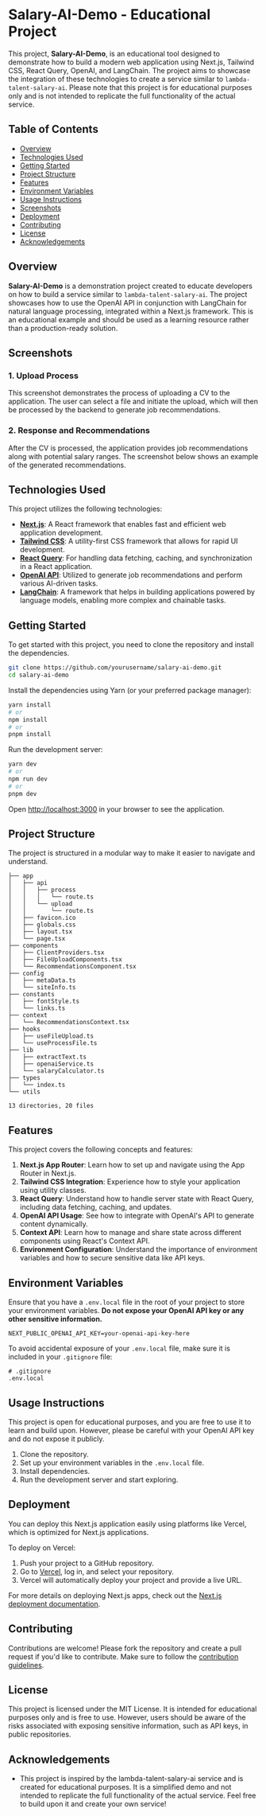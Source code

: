 # Salary-AI-Demo - Educational Project

This project, **Salary-AI-Demo**, is an educational tool designed to demonstrate how to build a modern web application using Next.js, Tailwind CSS, React Query, OpenAI, and LangChain. The project aims to showcase the integration of these technologies to create a service similar to `lambda-talent-salary-ai`. Please note that this project is for educational purposes only and is not intended to replicate the full functionality of the actual service.

## Table of Contents

- [Overview](#overview)
- [Technologies Used](#technologies-used)
- [Getting Started](#getting-started)
- [Project Structure](#project-structure)
- [Features](#features)
- [Environment Variables](#environment-variables)
- [Usage Instructions](#usage-instructions)
- [Screenshots](#screenshots)
- [Deployment](#deployment)
- [Contributing](#contributing)
- [License](#license)
- [Acknowledgements](#acknowledgements)

## Overview

**Salary-AI-Demo** is a demonstration project created to educate developers on how to build a service similar to `lambda-talent-salary-ai`. The project showcases how to use the OpenAI API in conjunction with LangChain for natural language processing, integrated within a Next.js framework. This is an educational example and should be used as a learning resource rather than a production-ready solution.

## Screenshots


### 1. Upload Process

This screenshot demonstrates the process of uploading a CV to the application. The user can select a file and initiate the upload, which will then be processed by the backend to generate job recommendations.

### 2. Response and Recommendations

After the CV is processed, the application provides job recommendations along with potential salary ranges. The screenshot below shows an example of the generated recommendations.

## Technologies Used

This project utilizes the following technologies:

- **[Next.js](https://nextjs.org/)**: A React framework that enables fast and efficient web application development.
- **[Tailwind CSS](https://tailwindcss.com/)**: A utility-first CSS framework that allows for rapid UI development.
- **[React Query](https://react-query.tanstack.com/)**: For handling data fetching, caching, and synchronization in a React application.
- **[OpenAI API](https://openai.com/api/)**: Utilized to generate job recommendations and perform various AI-driven tasks.
- **[LangChain](https://www.langchain.com/)**: A framework that helps in building applications powered by language models, enabling more complex and chainable tasks.

## Getting Started

To get started with this project, you need to clone the repository and install the dependencies.

```bash
git clone https://github.com/yourusername/salary-ai-demo.git
cd salary-ai-demo
```

Install the dependencies using Yarn (or your preferred package manager):

```bash
yarn install
# or
npm install
# or
pnpm install
```

Run the development server:

```bash
yarn dev
# or
npm run dev
# or
pnpm dev
```

Open [http://localhost:3000](http://localhost:3000) in your browser to see the application.

## Project Structure

The project is structured in a modular way to make it easier to navigate and understand.

```
├── app
│   ├── api
│   │   ├── process
│   │   │   └── route.ts
│   │   └── upload
│   │       └── route.ts
│   ├── favicon.ico
│   ├── globals.css
│   ├── layout.tsx
│   └── page.tsx
├── components
│   ├── ClientProviders.tsx
│   ├── FileUploadComponents.tsx
│   └── RecommendationsComponent.tsx
├── config
│   ├── metaData.ts
│   └── siteInfo.ts
├── constants
│   ├── fontStyle.ts
│   └── links.ts
├── context
│   └── RecommendationsContext.tsx
├── hooks
│   ├── useFileUpload.ts
│   └── useProcessFile.ts
├── lib
│   ├── extractText.ts
│   ├── openaiService.ts
│   └── salaryCalculator.ts
├── types
│   └── index.ts
└── utils

13 directories, 20 files
```

## Features

This project covers the following concepts and features:

1. **Next.js App Router**: Learn how to set up and navigate using the App Router in Next.js.
2. **Tailwind CSS Integration**: Experience how to style your application using utility classes.
3. **React Query**: Understand how to handle server state with React Query, including data fetching, caching, and updates.
4. **OpenAI API Usage**: See how to integrate with OpenAI's API to generate content dynamically.
5. **Context API**: Learn how to manage and share state across different components using React's Context API.
6. **Environment Configuration**: Understand the importance of environment variables and how to secure sensitive data like API keys.

## Environment Variables

Ensure that you have a `.env.local` file in the root of your project to store your environment variables. **Do not expose your OpenAI API key or any other sensitive information.**

```plaintext
NEXT_PUBLIC_OPENAI_API_KEY=your-openai-api-key-here
```

To avoid accidental exposure of your `.env.local` file, make sure it is included in your `.gitignore` file:

```plaintext
# .gitignore
.env.local
```

## Usage Instructions

This project is open for educational purposes, and you are free to use it to learn and build upon. However, please be careful with your OpenAI API key and do not expose it publicly.

1. Clone the repository.
2. Set up your environment variables in the `.env.local` file.
3. Install dependencies.
4. Run the development server and start exploring.

## Deployment

You can deploy this Next.js application easily using platforms like Vercel, which is optimized for Next.js applications.

To deploy on Vercel:

1. Push your project to a GitHub repository.
2. Go to [Vercel](https://vercel.com/), log in, and select your repository.
3. Vercel will automatically deploy your project and provide a live URL.

For more details on deploying Next.js apps, check out the [Next.js deployment documentation](https://nextjs.org/docs/deployment).

## Contributing

Contributions are welcome! Please fork the repository and create a pull request if you'd like to contribute. Make sure to follow the [contribution guidelines](CONTRIBUTING.md).

## License

This project is licensed under the MIT License. It is intended for educational purposes only and is free to use. However, users should be aware of the risks associated with exposing sensitive information, such as API keys, in public repositories.

## Acknowledgements

- This project is inspired by the lambda-talent-salary-ai service and is created for educational purposes. It is a simplified demo and not intended to replicate the full functionality of the actual service. Feel free to build upon it and create your own service!

